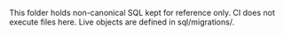 This folder holds non-canonical SQL kept for reference only. CI does not execute files here. Live objects are defined in sql/migrations/.

